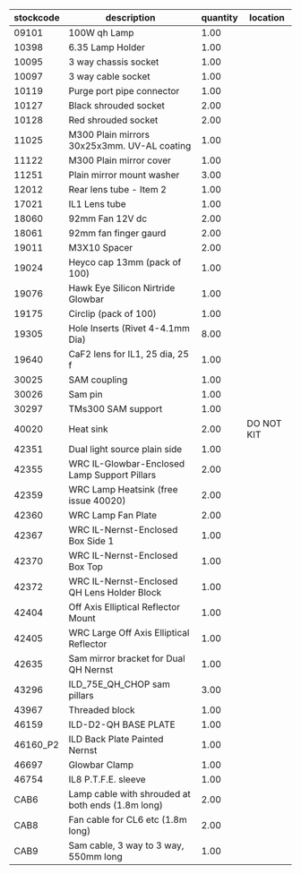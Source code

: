 |stockcode|description|quantity|location|
|---------|-----------|--------|--------|
|09101|100W qh Lamp|1.00||
|10398|6.35 Lamp Holder|1.00||
|10095|3 way chassis socket|1.00||
|10097|3 way cable socket|1.00||
|10119|Purge port pipe connector|1.00||
|10127|Black shrouded socket|2.00||
|10128|Red shrouded socket|2.00||
|11025|M300 Plain mirrors 30x25x3mm.  UV-AL coating|1.00||
|11122|M300 Plain mirror cover|1.00||
|11251|Plain mirror mount washer|3.00||
|12012|Rear lens tube - Item 2|1.00||
|17021|IL1 Lens tube|1.00||
|18060|92mm Fan 12V dc|2.00||
|18061|92mm fan finger gaurd|2.00||
|19011|M3X10 Spacer|2.00||
|19024|Heyco cap 13mm (pack of 100)|1.00||
|19076|Hawk Eye Silicon Nirtride Glowbar|1.00||
|19175|Circlip (pack of 100)|1.00||
|19305|Hole Inserts (Rivet 4-4.1mm Dia)|8.00||
|19640|CaF2 lens for IL1, 25 dia, 25 f|1.00||
|30025|SAM coupling|1.00||
|30026|Sam pin|1.00||
|30297|TMs300 SAM support|1.00||
|40020|Heat sink|2.00|DO NOT KIT|
|42351|Dual light source plain side|1.00||
|42355|WRC IL-Glowbar-Enclosed Lamp Support Pillars|2.00||
|42359|WRC Lamp Heatsink (free issue 40020)|2.00||
|42360|WRC Lamp Fan Plate|2.00||
|42367|WRC IL-Nernst-Enclosed Box Side 1|1.00||
|42370|WRC IL-Nernst-Enclosed Box Top|1.00||
|42372|WRC IL-Nernst-Enclosed QH Lens Holder Block|1.00||
|42404|Off Axis Elliptical Reflector Mount|1.00||
|42405|WRC Large Off Axis Elliptical Reflector|1.00||
|42635|Sam mirror bracket for Dual QH Nernst|1.00||
|43296|ILD_75E_QH_CHOP sam pillars|3.00||
|43967|Threaded block|1.00||
|46159|ILD-D2-QH BASE PLATE|1.00||
|46160_P2|ILD Back Plate Painted Nernst|1.00||
|46697|Glowbar Clamp|1.00||
|46754|IL8 P.T.F.E. sleeve|1.00||
|CAB6|Lamp cable with shrouded at both ends (1.8m long)|2.00||
|CAB8|Fan cable for CL6 etc (1.8m long)|2.00||
|CAB9|Sam cable, 3 way to 3 way, 550mm long|1.00||
